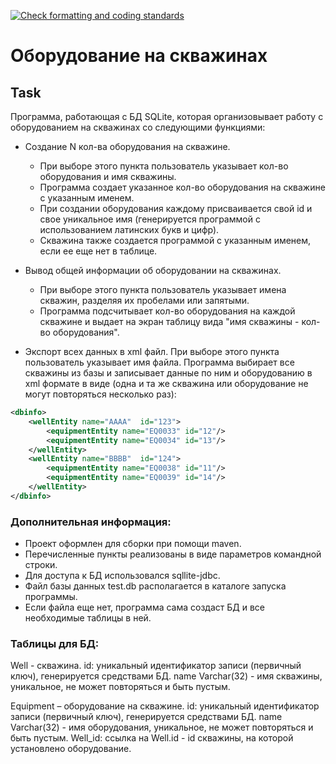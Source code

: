 [![Check formatting and coding standards](https://github.com/AlexBugrimov/well-equipment/actions/workflows/checkstyle.yml/badge.svg)](https://github.com/AlexBugrimov/well-equipment/actions/workflows/checkstyle.yml)

# Оборудование на скважинах

## Task
Программа, работающая с БД SQLite, которая организовывает работу с оборудованием на скважинах со следующими функциями:

* Создание N кол-ва оборудования на скважине. 
  * При выборе этого пункта пользователь указывает кол-во оборудования и имя скважины. 
  * Программа создает указанное кол-во оборудования на скважине с указанным именем. 
  * При создании оборудования каждому присваивается свой id и свое уникальное имя (генерируется программой с использованием латинских букв и цифр). 
  * Скважина также создается программой с указанным именем, если ее еще нет в таблице.

* Вывод общей информации об оборудовании на скважинах. 
  * При выборе этого пункта пользователь указывает имена скважин, разделяя их пробелами или запятыми. 
  * Программа подсчитывает кол-во оборудования на каждой скважине и выдает на экран таблицу вида "имя скважины - кол-во оборудования".

* Экспорт всех данных в xml файл.
При выборе этого пункта пользователь указывает имя файла.
Программа выбирает все скважины из базы и записывает данные по ним и оборудованию в xml формате в виде (одна и та же скважина или оборудование не могут повторяться несколько раз):

```xml
<dbinfo>
    <wellEntity name="АААА"  id="123">
        <equipmentEntity name="EQ0033" id="12"/>
        <equipmentEntity name="EQ0034" id="13"/>
    </wellEntity>
    <wellEntity name="BBBB"  id="124">
        <equipmentEntity name="EQ0038" id="11"/>
        <equipmentEntity name="EQ0039" id="14"/>
    </wellEntity>
</dbinfo>
```

### Дополнительная информация:

* Проект оформлен для сборки при помощи maven.
* Перечисленные пункты реализованы в виде параметров командной строки.
* Для доступа к БД использовался sqllite-jdbc.
* Файл базы данных test.db располагается в каталоге запуска программы.
* Если файла еще нет, программа сама создаст БД и все необходимые таблицы в ней.

### Таблицы для БД:

Well - скважина.
id: уникальный идентификатор записи (первичный ключ), генерируется средствами БД.
name Varchar(32) - имя скважины, уникальное, не может повторяться и быть пустым.

Equipment – оборудование на скважине.
id: уникальный идентификатор записи (первичный ключ), генерируется средствами БД.
name Varchar(32) - имя оборудования, уникальное, не может повторяться и быть пустым.
Well_id: ссылка на Well.id - id скважины, на которой установлено оборудование.